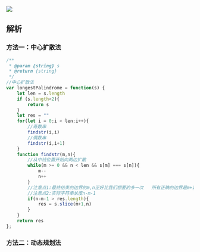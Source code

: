 ![](https://output66.oss-cn-beijing.aliyuncs.com/img/20210913220233.png)

## 解析
### 方法一：中心扩散法
```js
/**
 * @param {string} s
 * @return {string}
 */
//中心扩散法
var longestPalindrome = function(s) {
    let len = s.length
    if (s.length<2){
        return s
    }
    let res = ""
    for(let i = 0;i < len;i++){
        //奇数串
        findstr(i,i)
        //偶数串
        findstr(i,i+1)
    }
    function findstr(m,n){
        //从中线位置开始向两边扩散
        while(m >= 0 && n < len && s[m] === s[n]){
            m--
            n++
        }
        //注意点1:最终结束的边界的m,n正好比我们想要的多一次   所有正确的边界是m+1 n-1
        //注意点2:实际字符串长度n-m-1
        if(n-m-1 > res.length){
            res = s.slice(m+1,n)
        }
    }
    return res
};

```
### 方法二：动态规划法